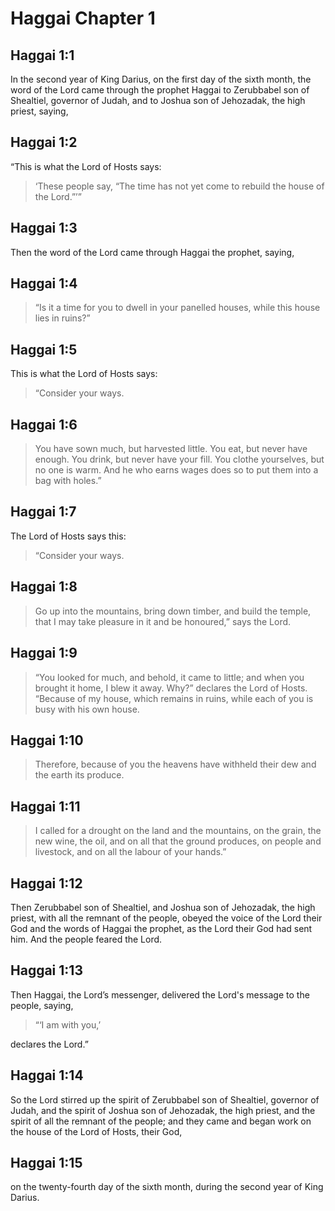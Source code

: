 # Haggai Chapter 1

## Haggai 1:1

In the second year of King Darius, on the first day of the sixth month, the word of the Lord came through the prophet Haggai to Zerubbabel son of Shealtiel, governor of Judah, and to Joshua son of Jehozadak, the high priest, saying,

## Haggai 1:2

“This is what the Lord of Hosts says:

> ‘These people say, “The time has not yet come to rebuild the house of the Lord.”’”

## Haggai 1:3

Then the word of the Lord came through Haggai the prophet, saying,

## Haggai 1:4

> “Is it a time for you to dwell in your panelled houses,
> while this house lies in ruins?”

## Haggai 1:5

This is what the Lord of Hosts says:

> “Consider your ways.

## Haggai 1:6

> You have sown much, but harvested little.
> You eat, but never have enough.
> You drink, but never have your fill.
> You clothe yourselves, but no one is warm.
> And he who earns wages does so to put them into a bag with holes.”

## Haggai 1:7

The Lord of Hosts says this:

> “Consider your ways.

## Haggai 1:8

> Go up into the mountains, bring down timber, and build the temple,
> that I may take pleasure in it and be honoured,” says the Lord.

## Haggai 1:9

> “You looked for much, and behold, it came to little;
> and when you brought it home, I blew it away.
> Why?” declares the Lord of Hosts.
> “Because of my house, which remains in ruins,
> while each of you is busy with his own house.

## Haggai 1:10

> Therefore, because of you the heavens have withheld their dew
> and the earth its produce.

## Haggai 1:11

> I called for a drought on the land and the mountains,
> on the grain, the new wine, the oil,
> and on all that the ground produces, on people and livestock,
> and on all the labour of your hands.”

## Haggai 1:12

Then Zerubbabel son of Shealtiel, and Joshua son of Jehozadak, the high priest, with all the remnant of the people, obeyed the voice of the Lord their God and the words of Haggai the prophet, as the Lord their God had sent him. And the people feared the Lord.

## Haggai 1:13

Then Haggai, the Lord’s messenger, delivered the Lord's message to the people, saying,

> “‘I am with you,’

declares the Lord.”

## Haggai 1:14

So the Lord stirred up the spirit of Zerubbabel son of Shealtiel, governor of Judah, and the spirit of Joshua son of Jehozadak, the high priest, and the spirit of all the remnant of the people; and they came and began work on the house of the Lord of Hosts, their God,

## Haggai 1:15

on the twenty-fourth day of the sixth month, during the second year of King Darius.
